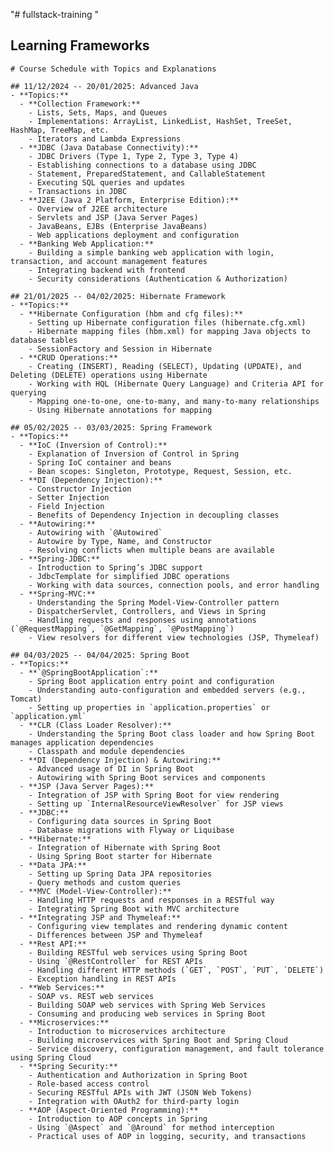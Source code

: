 "# fullstack-training " 
## Learning Frameworks
```# Course Schedule with Topics and Explanations```
```
## 11/12/2024 -- 20/01/2025: Advanced Java
- **Topics:**
  - **Collection Framework:**
    - Lists, Sets, Maps, and Queues
    - Implementations: ArrayList, LinkedList, HashSet, TreeSet, HashMap, TreeMap, etc.
    - Iterators and Lambda Expressions
  - **JDBC (Java Database Connectivity):**
    - JDBC Drivers (Type 1, Type 2, Type 3, Type 4)
    - Establishing connections to a database using JDBC
    - Statement, PreparedStatement, and CallableStatement
    - Executing SQL queries and updates
    - Transactions in JDBC
  - **J2EE (Java 2 Platform, Enterprise Edition):**
    - Overview of J2EE architecture
    - Servlets and JSP (Java Server Pages)
    - JavaBeans, EJBs (Enterprise JavaBeans)
    - Web applications deployment and configuration
  - **Banking Web Application:**
    - Building a simple banking web application with login, transaction, and account management features
    - Integrating backend with frontend
    - Security considerations (Authentication & Authorization)

## 21/01/2025 -- 04/02/2025: Hibernate Framework
- **Topics:**
  - **Hibernate Configuration (hbm and cfg files):**
    - Setting up Hibernate configuration files (hibernate.cfg.xml)
    - Hibernate mapping files (hbm.xml) for mapping Java objects to database tables
    - SessionFactory and Session in Hibernate
  - **CRUD Operations:**
    - Creating (INSERT), Reading (SELECT), Updating (UPDATE), and Deleting (DELETE) operations using Hibernate
    - Working with HQL (Hibernate Query Language) and Criteria API for querying
    - Mapping one-to-one, one-to-many, and many-to-many relationships
    - Using Hibernate annotations for mapping

## 05/02/2025 -- 03/03/2025: Spring Framework
- **Topics:**
  - **IoC (Inversion of Control):**
    - Explanation of Inversion of Control in Spring
    - Spring IoC container and beans
    - Bean scopes: Singleton, Prototype, Request, Session, etc.
  - **DI (Dependency Injection):**
    - Constructor Injection
    - Setter Injection
    - Field Injection
    - Benefits of Dependency Injection in decoupling classes
  - **Autowiring:**
    - Autowiring with `@Autowired`
    - Autowire by Type, Name, and Constructor
    - Resolving conflicts when multiple beans are available
  - **Spring-JDBC:**
    - Introduction to Spring’s JDBC support
    - JdbcTemplate for simplified JDBC operations
    - Working with data sources, connection pools, and error handling
  - **Spring-MVC:**
    - Understanding the Spring Model-View-Controller pattern
    - DispatcherServlet, Controllers, and Views in Spring
    - Handling requests and responses using annotations (`@RequestMapping`, `@GetMapping`, `@PostMapping`)
    - View resolvers for different view technologies (JSP, Thymeleaf)

## 04/03/2025 -- 04/04/2025: Spring Boot
- **Topics:**
  - **`@SpringBootApplication`:**
    - Spring Boot application entry point and configuration
    - Understanding auto-configuration and embedded servers (e.g., Tomcat)
    - Setting up properties in `application.properties` or `application.yml`
  - **CLR (Class Loader Resolver):**
    - Understanding the Spring Boot class loader and how Spring Boot manages application dependencies
    - Classpath and module dependencies
  - **DI (Dependency Injection) & Autowiring:**
    - Advanced usage of DI in Spring Boot
    - Autowiring with Spring Boot services and components
  - **JSP (Java Server Pages):**
    - Integration of JSP with Spring Boot for view rendering
    - Setting up `InternalResourceViewResolver` for JSP views
  - **JDBC:**
    - Configuring data sources in Spring Boot
    - Database migrations with Flyway or Liquibase
  - **Hibernate:**
    - Integration of Hibernate with Spring Boot
    - Using Spring Boot starter for Hibernate
  - **Data JPA:**
    - Setting up Spring Data JPA repositories
    - Query methods and custom queries
  - **MVC (Model-View-Controller):**
    - Handling HTTP requests and responses in a RESTful way
    - Integrating Spring Boot with MVC architecture
  - **Integrating JSP and Thymeleaf:**
    - Configuring view templates and rendering dynamic content
    - Differences between JSP and Thymeleaf
  - **Rest API:**
    - Building RESTful web services using Spring Boot
    - Using `@RestController` for REST APIs
    - Handling different HTTP methods (`GET`, `POST`, `PUT`, `DELETE`)
    - Exception handling in REST APIs
  - **Web Services:**
    - SOAP vs. REST web services
    - Building SOAP web services with Spring Web Services
    - Consuming and producing web services in Spring Boot
  - **Microservices:**
    - Introduction to microservices architecture
    - Building microservices with Spring Boot and Spring Cloud
    - Service discovery, configuration management, and fault tolerance using Spring Cloud
  - **Spring Security:**
    - Authentication and Authorization in Spring Boot
    - Role-based access control
    - Securing RESTful APIs with JWT (JSON Web Tokens)
    - Integration with OAuth2 for third-party login
  - **AOP (Aspect-Oriented Programming):**
    - Introduction to AOP concepts in Spring
    - Using `@Aspect` and `@Around` for method interception
    - Practical uses of AOP in logging, security, and transactions
```
